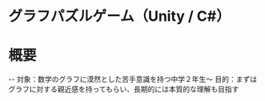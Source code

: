 # グラフパズルゲーム（Unity / C#）

# 概要
--
対象：数学のグラフに漠然とした苦手意識を持つ中学２年生～
目的：まずはグラフに対する親近感を持ってもらい、長期的には本質的な理解も目指す
